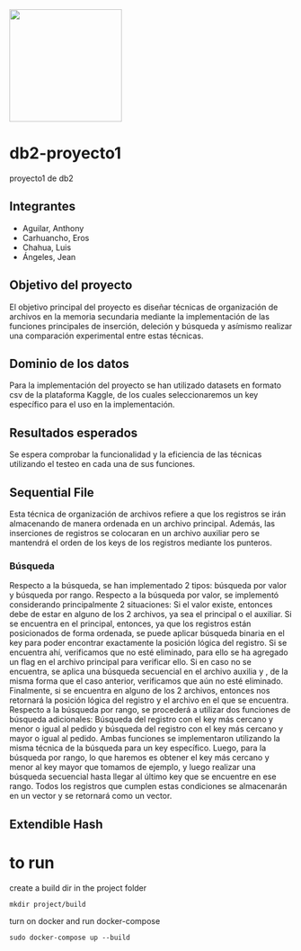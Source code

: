 <img src="https://upload.wikimedia.org/wikipedia/commons/7/7a/UTEC.jpg" width="200">

# db2-proyecto1
 proyecto1 de db2
## **Integrantes**
* Aguilar, Anthony
* Carhuancho, Eros
* Chahua, Luis
* Ángeles, Jean

## **Objetivo del proyecto**
El objetivo principal del proyecto es diseñar técnicas de organización de archivos en la memoria secundaria mediante la implementación de las funciones principales de inserción, deleción y búsqueda y asímismo realizar una comparación experimental entre estas técnicas.

## **Dominio de los datos**
Para la implementación del proyecto se han utilizado datasets en formato csv de la plataforma Kaggle, de los cuales seleccionaremos un key específico para el uso en la implementación.

## **Resultados esperados**
Se espera comprobar la funcionalidad y la eficiencia de las técnicas utilizando el testeo en cada una de sus funciones.

## **Sequential File**
Esta técnica de organización de archivos refiere a que los registros se irán almacenando de manera ordenada en un archivo principal. Además, las inserciones de registros se colocaran en un archivo auxiliar pero se mantendrá el orden de los keys de los registros mediante los punteros. 

### Búsqueda 
Respecto a la búsqueda, se han implementado 2 tipos: búsqueda por valor y búsqueda por rango. Respecto a la búsqueda por valor, se implementó considerando principalmente 2 situaciones: Si el valor existe, entonces debe de estar en alguno de los 2 archivos, ya sea el principal o el auxiliar. Si se encuentra en el principal, entonces, ya que los registros están posicionados de forma ordenada, se puede aplicar búsqueda binaria en el key para poder encontrar exactamente la posición lógica del registro. Si se encuentra ahí, verificamos que no esté eliminado, para ello se ha agregado un flag en el archivo principal para verificar ello. Si en caso no se encuentra, se aplica una búsqueda secuencial en el archivo auxilia y , de la misma forma que el caso anterior, verificamos que aún no esté eliminado. Finalmente, si se encuentra en alguno de los 2 archivos, entonces nos retornará la posición lógica del registro y el archivo en el que se encuentra.
Respecto a la búsqueda por rango, se procederá a utilizar dos funciones de búsqueda adicionales: Búsqueda del registro con el key más cercano y menor o igual al pedido y búsqueda del registro con el key más cercano y mayor o igual al pedido. Ambas funciones se implementaron utilizando la misma técnica de la búsqueda para un key específico. Luego, para la búsqueda por rango, lo que haremos es obtener el key más cercano y menor al key mayor que tomamos de ejemplo, y luego realizar una búsqueda secuencial hasta llegar al último key que se encuentre en ese rango. Todos los registros que cumplen estas condiciones se almacenarán en un vector y se retornará como un vector.

## **Extendible Hash**
# to run
create a build dir in the project folder
```
mkdir project/build
```
turn on docker and run docker-compose
```
sudo docker-compose up --build
```
